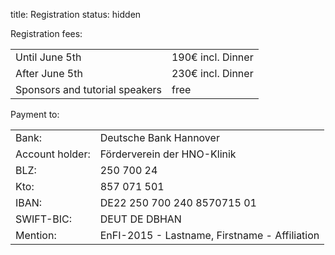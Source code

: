 title: Registration
status: hidden

<!--
<div markdown="1" >
<form id="register" name="register" action="http://vianna.de/fcgi-bin/register2-enfi2015.py" method="POST">
next few lines are to fight of unwanted bots and humans don't fill those 
<div class="very_important">
Please activate CSS in your browser.
<input type="checkbox" name="terms">
<input type="text"size="40" maxlength="50" name="name">
</div>

|             |                                                                                                                  |
| --------    | ---------------------------------------------------------------------------------------------------------------: |
||Please make sure to fill in each of the |
|| following boxes.|
| Title:      | <select name="Title"><option>Mr</option><option>Mrs</option><option>Dr.</option><option>Prof.</option></select>  |
| First Name: | <input type="text" size="40" maxlength="50" name="FirstName">   |
| Last Name: | <input type="text" size="40" maxlength="50" name="LastName">     |
| Affiliation|  <input type="text" size="40" maxlength="50" name="Affiliation" >|
||Address:|
|Street and Number|<input type="text" size="40" maxlength="80"  name="Address" >|
|Postcode and City|<input type="text" size="40" maxlength="40" name="City" >|
|Country| <input type="text" size="40" maxlength="40" name="Country" >|
||Contact information:|
|eMail| <input type="text" size="40" maxlength="60" name="email"> |  
|Phone|<input type="text" size="40" maxlength="40" name="Phone">|
|||
||  Please choose: |
|EnFI School| <select name="EnFI_School"><option>Yes</option><option>No</option></select>|
|Invoice|<select name="Invoice"> <option>Yes</option><option>No</option></select>|
| | |
| | <input type="submit" class="btn btn-primary" value="Submit"> |

</form>
</div>
-->


Registration fees:

|            |                                  |
|------------|----------------------------------|
|Until June 5th |190€ incl. Dinner      |
|After June 5th   |230€ incl. Dinner      |
|Sponsors and tutorial speakers   |free                  |   


Payment to:

|||
|---|---|
| Bank:| Deutsche Bank Hannover|
|Account holder:| Förderverein der HNO-Klinik|
| BLZ:| 250 700 24|
| Kto:| 857 071 501|
| IBAN:| DE22 250 700 240 8570715 01|
| SWIFT-BIC:| DEUT DE DBHAN|
|Mention:| EnFI-2015 - Lastname, Firstname - Affiliation|
 

